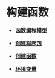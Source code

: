 # 构建函数<a name="functiongraph_01_0150"></a>

-   **[函数编程模型](函数编程模型.md)**  

-   **[创建程序包](创建程序包.md)**  

-   **[创建函数](创建函数.md)**  

-   **[环境变量](环境变量.md)**  


